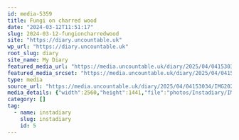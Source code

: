 ```yaml
---
id: media-5359
title: Fungi on charred wood
date: "2024-03-12T11:51:17"
slug: 2024-03-12-fungioncharredwood
site: "https://diary.uncountable.uk"
wp_url: "https://diary.uncountable.uk"
root_slug: diary
site_name: My Diary
featured_media_url: "https://media.uncountable.uk/diary/2025/04/04153034/IMG20240312115117-scaled.webp"
featured_media_srcset: "https://media.uncountable.uk/diary/2025/04/04153034/IMG20240312115117-300x169.webp 300w, https://media.uncountable.uk/diary/2025/04/04153034/IMG20240312115117-1024x576.webp 1024w, https://media.uncountable.uk/diary/2025/04/04153034/IMG20240312115117-150x150.webp 150w, https://media.uncountable.uk/diary/2025/04/04153034/IMG20240312115117-640x360.webp 640w, https://media.uncountable.uk/diary/2025/04/04153034/IMG20240312115117-scaled.webp 2560w"
type: media
source_url: "https://media.uncountable.uk/diary/2025/04/04153034/IMG20240312115117-scaled.webp"
media_details: {"width":2560,"height":1441,"file":"photos/Instadiary/IMG20240312115117-scaled.webp","filesize":298166,"sizes":{"medium":{"file":"IMG20240312115117-300x169.webp","width":300,"height":169,"filesize":18818,"mime_type":"image/webp","source_url":"https://media.uncountable.uk/diary/2025/04/04153034/IMG20240312115117-300x169.webp"},"large":{"file":"IMG20240312115117-1024x576.webp","width":1024,"height":576,"filesize":103900,"mime_type":"image/webp","source_url":"https://media.uncountable.uk/diary/2025/04/04153034/IMG20240312115117-1024x576.webp"},"thumbnail":{"file":"IMG20240312115117-150x150.webp","width":150,"height":150,"filesize":9160,"mime_type":"image/webp","source_url":"https://media.uncountable.uk/diary/2025/04/04153034/IMG20240312115117-150x150.webp"},"mobwidth":{"file":"IMG20240312115117-640x360.webp","width":640,"height":360,"filesize":57292,"mime_type":"image/webp","source_url":"https://media.uncountable.uk/diary/2025/04/04153034/IMG20240312115117-640x360.webp"},"full":{"file":"IMG20240312115117-scaled.webp","width":2560,"height":1441,"mime_type":"image/webp","source_url":"https://media.uncountable.uk/diary/2025/04/04153034/IMG20240312115117-scaled.webp"}},"image_meta":{"aperture":"0","credit":"","camera":"","caption":"","created_timestamp":"0","copyright":"","focal_length":"0","iso":"0","shutter_speed":"0","title":"","orientation":"0","keywords":[]},"original_image":"IMG20240312115117.webp"}
category: []
tag:
  - name: instadiary
    slug: instadiary
    id: 5
---
```


